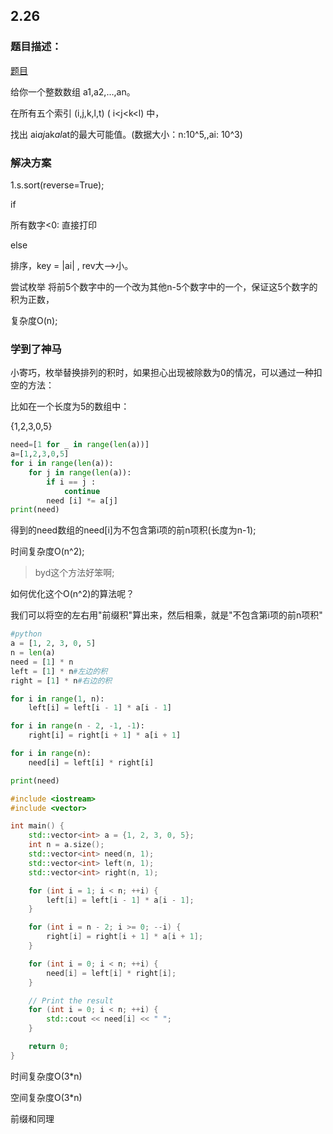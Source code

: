## 2.26

### 题目描述：

[题目](https://codeforces.com/contest/1406/problem/B)

给你一个整数数组 a1,a2,…,an。

在所有五个索引 (i,j,k,l,t)  ( i<j<k<l<t>) 中，
 
 找出 ai*aj*ak*al*at的最大可能值。(数据大小：n:10^5,,ai: 10^3)

### 解决方案

1.s.sort(reverse=True);

if 

所有数字<0: 直接打印

else 

排序，key = |ai| , rev大-->小。

尝试枚举 将前5个数字中的一个改为其他n-5个数字中的一个，保证这5个数字的积为正数，


复杂度O(n);

### 学到了神马

小寄巧，枚举替换排列的积时，如果担心出现被除数为0的情况，可以通过一种扣空的方法：

比如在一个长度为5的数组中：

{1,2,3,0,5}

```python
need=[1 for _ in range(len(a))]
a=[1,2,3,0,5]
for i in range(len(a)):
    for j in range(len(a)):
        if i == j :
            continue
        need [i] *= a[j]
print(need)
```

得到的need数组的need[i]为不包含第i项的前n项积(长度为n-1);

时间复杂度O(n^2);

> byd这个方法好笨啊;

如何优化这个O(n^2)的算法呢？

我们可以将空的左右用"前缀积"算出来，然后相乘，就是"不包含第i项的前n项积"

```python
#python
a = [1, 2, 3, 0, 5]
n = len(a)
need = [1] * n
left = [1] * n#左边的积
right = [1] * n#右边的积

for i in range(1, n):
    left[i] = left[i - 1] * a[i - 1]

for i in range(n - 2, -1, -1):
    right[i] = right[i + 1] * a[i + 1]

for i in range(n):
    need[i] = left[i] * right[i]

print(need)

```


```cpp
#include <iostream>
#include <vector>

int main() {
    std::vector<int> a = {1, 2, 3, 0, 5};
    int n = a.size();
    std::vector<int> need(n, 1);
    std::vector<int> left(n, 1);
    std::vector<int> right(n, 1);

    for (int i = 1; i < n; ++i) {
        left[i] = left[i - 1] * a[i - 1];
    }

    for (int i = n - 2; i >= 0; --i) {
        right[i] = right[i + 1] * a[i + 1];
    }

    for (int i = 0; i < n; ++i) {
        need[i] = left[i] * right[i];
    }

    // Print the result
    for (int i = 0; i < n; ++i) {
        std::cout << need[i] << " ";
    }

    return 0;
}
```



时间复杂度O(3*n)

空间复杂度O(3*n)

前缀和同理


